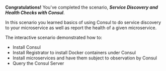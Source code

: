 **Congratulations!** You've completed the scenario, ***Service Discovery and Health Checks with Consul***.

In this scenario you learned basics of  using Consul to do service discovery to your microservice as well as report the health of a given microservice.

The interactive scenario demonstrated how to:

* Install Consul
* Install Registrator to install Docker containers under Consul
* Install microservices and have them subject to observation by Consul
* Query the Consul Server